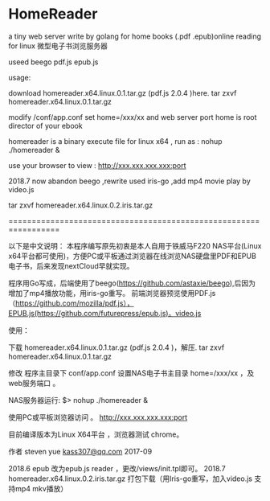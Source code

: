 # HomeReader
a tiny web server write by golang for home books (.pdf .epub)online reading for linux
微型电子书浏览服务器

useed beego pdf.js epub.js 

usage:

download homereader.x64.linux.0.1.tar.gz (pdf.js 2.0.4 )here.
  tar zxvf homereader.x64.linux.0.1.tar.gz 
  
modify /conf/app.conf set home=/xxx/xx and web server port
  home is root director of your ebook
  
homereader is a binary execute file for linux x64 , run as : nohup ./homereader &

use your browser to view :
  http://xxx.xxx.xxx.xxx:port

2018.7 now abandon beego ,rewrite used iris-go ,add mp4 movie play by video.js 

  tar zxvf homereader.x64.linux.0.2.iris.tar.gz 

=================================================================

以下是中文说明：
本程序编写原先初衷是本人自用于铁威马F220 NAS平台(Linux x64平台都可使用)，方便PC或平板通过浏览器在线浏览NAS硬盘里PDF和EPUB电子书，后来发现nextCloud早就实现。

程序用Go写成，后端使用了beego(https://github.com/astaxie/beego),后因为增加了mp4播放功能，用iris-go重写。
前端浏览器预览使用PDF.js（https://github.com/mozilla/pdf.js），EPUB.js(https://github.com/futurepress/epub.js)。video.js

使用：

下载 homereader.x64.linux.0.1.tar.gz (pdf.js 2.0.4 )，解压.
  tar zxvf homereader.x64.linux.0.1.tar.gz 

修改 程序主目录下 conf/app.conf 设置NAS电子书主目录 home=/xxx/xx ，及web服务端口 。

NAS服务器运行: $> nohup ./homereader &

使用PC或平板浏览器访问 。
  http://xxx.xxx.xxx.xxx:port
 

目前编译版本为Linux X64平台 ，浏览器测试 chrome。

作者 steven yue kass307@qq.com 2017-09

2018.6 epub 改为epub.js reader ，更改/views/init.tpl即可。
2018.7 homereader.x64.linux.0.2.iris.tar.gz 打包下载（用Iris-go重写，加入video.js 支持mp4 mkv播放）
